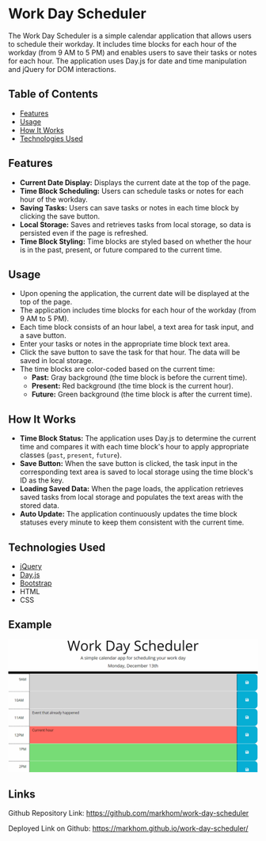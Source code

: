 # Work Day Scheduler

The Work Day Scheduler is a simple calendar application that allows users to schedule their workday. It includes time blocks for each hour of the workday (from 9 AM to 5 PM) and enables users to save their tasks or notes for each hour. The application uses Day.js for date and time manipulation and jQuery for DOM interactions.

## Table of Contents

- [Features](#features)
- [Usage](#usage)
- [How It Works](#how-it-works)
- [Technologies Used](#technologies-used)


## Features

- **Current Date Display:** Displays the current date at the top of the page.
- **Time Block Scheduling:** Users can schedule tasks or notes for each hour of the workday.
- **Saving Tasks:** Users can save tasks or notes in each time block by clicking the save button.
- **Local Storage:** Saves and retrieves tasks from local storage, so data is persisted even if the page is refreshed.
- **Time Block Styling:** Time blocks are styled based on whether the hour is in the past, present, or future compared to the current time.

## Usage

- Upon opening the application, the current date will be displayed at the top of the page.
- The application includes time blocks for each hour of the workday (from 9 AM to 5 PM).
- Each time block consists of an hour label, a text area for task input, and a save button.
- Enter your tasks or notes in the appropriate time block text area.
- Click the save button to save the task for that hour. The data will be saved in local storage.
- The time blocks are color-coded based on the current time:
    - **Past:** Gray background (the time block is before the current time).
    - **Present:** Red background (the time block is the current hour).
    - **Future:** Green background (the time block is after the current time).

## How It Works

- **Time Block Status:** The application uses Day.js to determine the current time and compares it with each time block's hour to apply appropriate classes (`past`, `present`, `future`).
- **Save Button:** When the save button is clicked, the task input in the corresponding text area is saved to local storage using the time block's ID as the key.
- **Loading Saved Data:** When the page loads, the application retrieves saved tasks from local storage and populates the text areas with the stored data.
- **Auto Update:** The application continuously updates the time block statuses every minute to keep them consistent with the current time.

## Technologies Used

- [jQuery](https://jquery.com/)
- [Day.js](https://day.js.org/)
- [Bootstrap](https://getbootstrap.com/)
- HTML
- CSS

## Example 
![Work Day Scheduler App](assets/05-third-party-apis-homework-demo.gif)

## Links
Github Repository Link: https://github.com/markhom/work-day-scheduler 

Deployed Link on Github: https://markhom.github.io/work-day-scheduler/